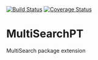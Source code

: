[![Build Status](https://travis-ci.com/ptrajdos/MultiSearchPT.svg?branch=master)](https://travis-ci.com/ptrajdos/MultiSearchPT)
[![Coverage Status](https://coveralls.io/repos/github/ptrajdos/MultiSearchPT/badge.svg?branch=master)](https://coveralls.io/github/ptrajdos/MultiSearchPT?branch=master)
# MultiSearchPT

MultiSearch package extension